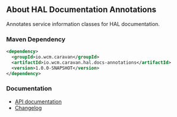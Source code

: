 ## About HAL Documentation Annotations

Annotates service information classes for HAL documentation.


### Maven Dependency

```xml
<dependency>
  <groupId>io.wcm.caravan</groupId>
  <artifactId>io.wcm.caravan.hal.docs-annotations</artifactId>
  <version>1.0.0-SNAPSHOT</version>
</dependency>
```

### Documentation

* [API documentation][apidocs]
* [Changelog][changelog]


[apidocs]: apidocs/
[changelog]: changes-report.html
